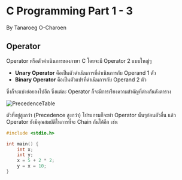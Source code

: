 # C Programming Part 1 - 3

By Tanaroeg  O-Charoen

## Operator

Operator หรือตัวดำเนินการของภาษา C โดยจะมี Operator 2 แบบใหญ่ๆ

- **Unary Operator** คือเป็นตัวดำเนินการที่ดำเนินการกับ Operand 1 ตัว
- **Binary Operator** คือเป็นตัวแปรที่ดำเนินการกับ Operand 2 ตัว

ซึ่งก็จะแบ่งย่อยลงไปอีก ซึ่งแต่ละ Operator ก็จะมีการเรียงความสำคัญที่ต่างกันดังตาราง

![PrecedenceTable](http://iamgraph.tk/img-md/C-Learning/C-Operator-Precedence.png)

ตัวที่อยู่สูงกว่า (Precedence สูงกว่า) โปรแกรมก็จะทำ Operator นั้นๆก่อนตัวอื่น แล้ว Operator ยังมีคุณสมบัติในการที่จะ Chain กันได้อีก เช่น

```c
#include <stdio.h>

int main() {
    int x;
    int y;
    x = 5 + 2 * 2;
    y = x = 10;
}
```
